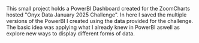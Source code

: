 This small project holds a PowerBI Dashboard created for the ZoomCharts hosted "Onyx Data January 2025 Challenge". 
In here I saved the multiple versions of the PowerBI I created using the data provided for the challenge. 
The basic idea was applying what I already knew in PowerBI aswell as explore new ways to display different forms of data.
